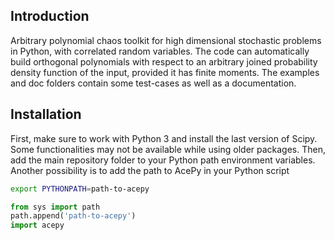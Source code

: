 ## Introduction

Arbitrary polynomial chaos toolkit for high dimensional stochastic problems in Python, with correlated random variables. The code can automatically build orthogonal polynomials with respect to an arbitrary joined probability density function of the input, provided it has finite moments. The examples and doc folders contain some test-cases as well as a documentation.

## Installation

First, make sure to work with Python 3 and install the last version of Scipy. Some functionalities may not be available while using older packages. Then, add the main repository folder to your Python path environment variables. Another possibility is to add the path to AcePy in your Python script
```sh
export PYTHONPATH=path-to-acepy
```
```python
from sys import path
path.append('path-to-acepy')
import acepy
```
